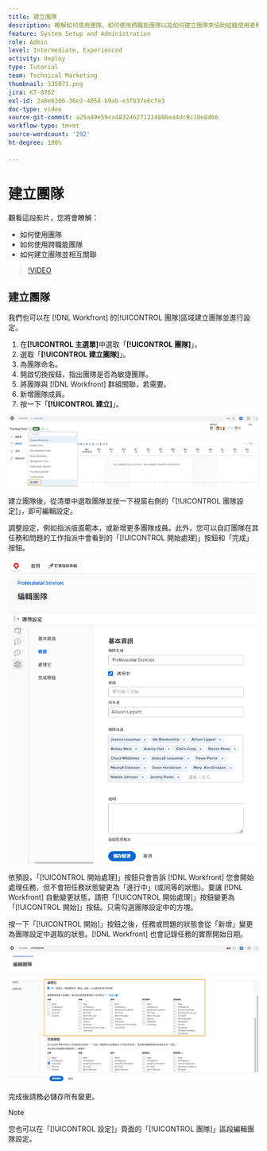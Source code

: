 ```yaml
---
title: 建立團隊
description: 瞭解如何使用團隊、如何使用跨職能團隊以及如何建立團隊來協助組織使用者和授予權限。
feature: System Setup and Administration
role: Admin
level: Intermediate, Experienced
activity: deploy
type: Tutorial
team: Technical Marketing
thumbnail: 335071.png
jira: KT-8762
exl-id: 2a8e6306-36e2-4058-b9ab-e3fb37e6cfe3
doc-type: video
source-git-commit: a25a49e59ca483246271214886ea4dc9c10e8d66
workflow-type: tm+mt
source-wordcount: '292'
ht-degree: 100%

---
```


# 建立團隊

觀看這段影片，您將會瞭解：

* 如何使用團隊
* 如何使用跨職能團隊
* 如何建立團隊並相互關聯

>[!VIDEO](https://video.tv.adobe.com/v/335071/?quality=12&learn=on)

## 建立團隊

我們也可以在 [!DNL Workfront] 的[!UICONTROL 團隊]區域建立團隊並進行設定。

1. 在&#x200B;**[!UICONTROL 主選單]**&#x200B;中選取「**[!UICONTROL 團隊]**」。
1. 選取「**[!UICONTROL 建立團隊]**」。
1. 為團隊命名。
1. 開啟切換按鈕，指出團隊是否為敏捷團隊。
1. 將團隊與 [!DNL Workfront] 群組關聯，若需要。
1. 新增團隊成員。
1. 按一下「**[!UICONTROL 建立]**」。

![「[!UICONTROL 團隊]」頁面上的「團隊」選單](assets/admin-fund-create-team.png)

建立團隊後，從清單中選取團隊並按一下視窗右側的「[!UICONTROL 團隊設定]」，即可編輯設定。

調整設定，例如指派版面範本，或新增更多團隊成員。此外，您可以自訂團隊在其任務和問題的工作指派中會看到的「[!UICONTROL 開始處理]」按鈕和「完成」按鈕。

![[!UICONTROL 編輯團隊]視窗](assets/admin-fund-team-settings.png)

依預設，「[!UICONTROL 開始處理]」按鈕只會告訴 [!DNL Workfront] 您會開始處理任務，但不會把任務狀態變更為「進行中」(或同等的狀態)。要讓 [!DNL Workfront] 自動變更狀態，請把「[!UICONTROL 開始處理]」按鈕變更為「[!UICONTROL 開始]」按鈕。只需勾選團隊設定中的方塊。

按一下「[!UICONTROL 開始]」按鈕之後，任務或問題的狀態會從「新增」變更為團隊設定中選取的狀態。[!DNL Workfront] 也會記錄任務的實際開始日期。

![[!UICONTROL 開始處理]區段，位於[!UICONTROL 編輯團隊]視窗](assets/admin-fund-start-button-team.png)

完成後請務必儲存所有變更。


>[!NOTE]
>
>您也可以在「[!UICONTROL 設定]」頁面的「[!UICONTROL 團隊]」區段編輯團隊設定。

<!---
learn more URLs
Create a team
Work On It and Done button overview
--->
